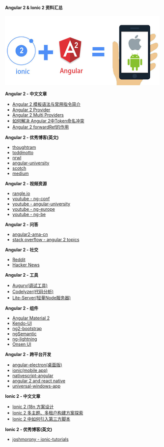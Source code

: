 #### Angular 2 & Ionic 2 资料汇总

![](https://raw.githubusercontent.com/tigercosmos/webImg/master/angular-2-ionic-2-home.jpg)

**Angular 2 - 中文文章**

* [Angular 2 模板语法与常用指令简介](https://github.com/semlinker/angular2-ionic2/issues/2)
* [Angular 2 Provider](https://github.com/semlinker/angular2-ionic2/issues/8)
* [Angular 2 Multi Providers](https://github.com/semlinker/angular2-ionic2/issues/5)
* [如何解决 Angular 2中Token命名冲突](https://github.com/semlinker/angular2-ionic2/issues/3)
* [Angular 2 forwardRef的作用 ](https://github.com/semlinker/angular2-ionic2/issues/7)



**Angular 2 - 优秀博客(英文)**

* [thoughtram](https://blog.thoughtram.io/all/)
* [toddmotto](https://toddmotto.com/)
* [nrwl](https://blog.nrwl.io/)
* [angular-university](http://blog.angular-university.io/)
* [scotch](https://scotch.io/tag/angular-js)
* [medium](https://medium.com/tag/angular2)



**Angular 2 - 视频资源**

* [rangle.io](https://rangle.io/resources/tags/angular-2/)
* [youtube - ng-conf](https://www.youtube.com/channel/UCm9iiIfgmVODUJxINecHQkA)
* [youtube - angular-university](https://www.youtube.com/channel/UC3cEGKhg3OERn-ihVsJcb7A)
* [youtube - ng-europe](https://www.youtube.com/channel/UCEGUP3TJJfMsEM_1y8iviSQ)
* [youtube - ng-be](https://www.youtube.com/channel/UCnMfZM2S3QgbFvOyet5PMmQ)



**Angular 2 - 问答**

* [angular2-ama-cn](https://github.com/kittencup/angular2-ama-cn)
* [stack overflow - angular 2 topics](http://stackoverflow.com/documentation/angular2/topics)



**Angular 2 - 社交**

* [Reddit](https://www.reddit.com/r/Angular2/)
* [Hacker News](https://news.ycombinator.com/news)



**Angular 2 - 工具**

* [Augury(调试工具)](https://augury.angular.io/)
* [Codelyzer(代码分析)](https://github.com/mgechev/codelyzer)
* [Lite-Server(轻量Node服务器)](https://github.com/johnpapa/lite-server)



**Angular 2 - 组件**

* [Angular Material 2](https://github.com/angular/material2)
* [Kendo-UI](http://www.telerik.com/kendo-angular-ui/components/)
* [ng2-bootstrap](http://valor-software.com/ng2-bootstrap/#/)
* [ngSemantic](https://ng-semantic.herokuapp.com/#/)
* [ng-lightning](http://ng-lightning.github.io/ng-lightning/#/components)
* [Onsen UI](https://onsen.io/v2/docs/guide/angular2/)



**Angular 2 - 跨平台开发**

* [angular-electron(桌面版)](https://github.com/angular/angular-electron)
* [ionic(mobile app)](http://ionicframework.com/)
* [nativescript-angular](https://github.com/NativeScript/nativescript-angular)
* [angular 2 and react native](http://angular.github.io/react-native-renderer/)
* [universal-windows-app](https://github.com/preboot/angular2-universal-windows-app)



**Ionic 2 - 中文文章**

* [Ionic 2 i18n 方案设计](https://github.com/semlinker/angular2-ionic2/issues/1)
* [Ionic 2 多主题、多租户构建方案探索](https://github.com/semlinker/angular2-ionic2/issues/1)
* [Ionic 2 中如何引入第三方脚本](https://github.com/semlinker/angular2-ionic2/issues/6)



**Ionic 2 - 优秀博客(英文)**

* [joshmorony - ionic-tutorials](https://www.joshmorony.com/category/ionic-tutorials/)











